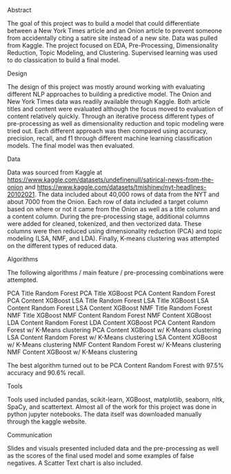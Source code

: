 Abstract

The goal of this project was to build a model that could differentiate between a New York Times article and an Onion article to prevent someone from accidentally citing a satire site instead of a new site.  Data was pulled from Kaggle.  The project focused on EDA, Pre-Processing, Dimensionality Reduction, Topic Modeling, and Clustering.  Supervised learning was used to do classication to build a final model.

Design

The design of this project was mostly around working with evaluating different NLP approaches to building a predictive model.  The Onion and New York Times data was readily available through Kaggle.  Both article titles and content were evaluated although the focus moved to evaluation of content relatively quickly.  Through an iterative process different types of pre-processing as well as dimensionality reduction and topic modeling were tried out.  Each different approach was then compared using accuracy, precision, recall, and f1 through different machine learning classification models.  The final model was then evaluated.

Data

Data was sourced from Kaggle at https://www.kaggle.com/datasets/undefinenull/satirical-news-from-the-onion and https://www.kaggle.com/datasets/tmishinev/nyt-headlines-20102021.  The data included about 40,000 rows of data from the NYT and about 7000 from the Onion.  Each row of data included a target column based on where or not it came from the Onion as well as a title column and a content column.  During the pre-processing stage, additional columns were added for cleaned, tokenized, and then vectorized data.  These columns were then reduced using dimensionality reduction (PCA) and topic modeling (LSA, NMF, and LDA).  Finally, K-means clustering was attempted on the different types of reduced data.

  
Algorithms

The following algorithms / main feature / pre-processing combinations were attempted.

PCA Title Random Forest
PCA Title XGBoost
PCA Content Random Forest
PCA Content XGBoost
LSA Title Random Forest
LSA Title XGBoost
LSA Content Random Forest
LSA Content XGBoost
NMF Title Random Forest
NMF Title XGBoost
NMF Content Random Forest
NMF Content XGBoost
LDA Content Random Forest
LDA Content XGBoost
PCA Content Random Forest w/ K-Means clustering
PCA Content XGBoost w/ K-Means clustering
LSA Content Random Forest w/ K-Means clustering
LSA Content XGBoost w/ K-Means clustering
NMF Content Random Forest w/ K-Means clustering
NMF Content XGBoost w/ K-Means clustering

The best algorithm turned out to be PCA Content Random Forest with 97.5% accuracy and 90.6% recall.  

Tools

Tools used included pandas, scikit-learn, XGBoost, matplotlib, seaborn, nltk, SpaCy, and scattertext.  Almost all of the work for this project was done in python jupyter notebooks.  The data itself was downloaded manually through the kaggle website.


Communication

Slides and visuals presented included data and the pre-processing as well as the scores of the final used model and some examples of false negatives.  A Scatter Text chart is also included.



